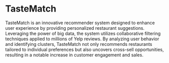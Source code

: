 # TasteMatch

TasteMatch is an innovative recommender system designed to enhance user experience by providing personalized restaurant suggestions. Leveraging the power of big data, the system utilizes collaborative filtering techniques applied to millions of Yelp reviews. By analyzing user behavior and identifying clusters, TasteMatch not only recommends restaurants tailored to individual preferences but also uncovers cross-sell opportunities, resulting in a notable increase in customer engagement and sales.



